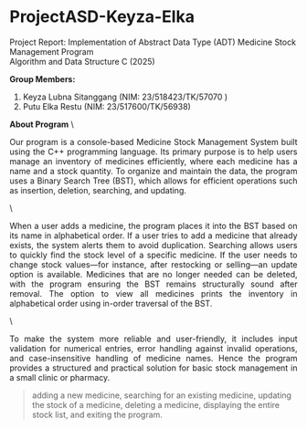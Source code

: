 # ProjectASD-Keyza-Elka
Project Report: Implementation of Abstract Data Type (ADT) Medicine Stock Management Program \
Algorithm and Data Structure C (2025)

**Group Members:**
1. Keyza Lubna Sitanggang (NIM: 23/518423/TK/57070 )
2. Putu Elka Restu (NIM: 23/517600/TK/56938)

**About Program** \
<p align="justify"> Our program is a console-based Medicine Stock Management System built using the C++ programming language. Its primary purpose is to help users manage an inventory of medicines efficiently, where each medicine has a name and a stock quantity. To organize and maintain the data, the program uses a Binary Search Tree (BST), which allows for efficient operations such as insertion, deletion, searching, and updating. </p>  \
<p align="justify"> When a user adds a medicine, the program places it into the BST based on its name in alphabetical order. If a user tries to add a medicine that already exists, the system alerts them to avoid duplication. Searching allows users to quickly find the stock level of a specific medicine. If the user needs to change stock values—for instance, after restocking or selling—an update option is available. Medicines that are no longer needed can be deleted, with the program ensuring the BST remains structurally sound after removal. The option to view all medicines prints the inventory in alphabetical order using  in-order traversal of the BST. </p> \
<p align="justify"> To make the system more reliable and user-friendly, it includes input validation for numerical entries, error handling against invalid operations, and case-insensitive handling of medicine names. Hence the program provides a structured and practical solution for basic stock management in a small clinic or pharmacy. </p>


> adding a new medicine,
> searching for an existing medicine,
> updating the stock of a medicine,
> deleting a medicine,
> displaying the entire stock list, and
> exiting the program. 
